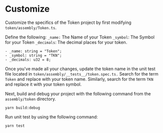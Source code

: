 # Customize 

Customize the specifics of the Token project by first modifying `token/assembly/Token.ts`. 

Define the following:
`_name:` The Name of your Token
`_symbol`: The Symbol for your Token
`_decimals`: The decimal places for your token.

```
- _name: string = "Token";
- _symbol: string = "TKN";
- _decimals: u32 = 8;
```
Once you've made all your changes, update the token name in the unit test file located in `token/assembly/__tests__/token.spec.ts.` Search for the term `Token` and replace with your token name. Similarly, search for the term `TKN` and replace it with your token symbol.

Next, build and debug your project with the following command from the `assembly/token` directory.

```
yarn build:debug
```

Run unit test by using the following command:

```
yarn test
```
